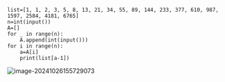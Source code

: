 ```
list=[1, 1, 2, 3, 5, 8, 13, 21, 34, 55, 89, 144, 233, 377, 610, 987, 1597, 2584, 4181, 6765]
n=int(input())
A=[]
for _ in range(n):
    A.append(int(input()))
for i in range(n):
    a=A[i]
    print(list[a-1])
```

![image-20241026155729073](C:\Users\huawei\AppData\Roaming\Typora\typora-user-images\image-20241026155729073.png)